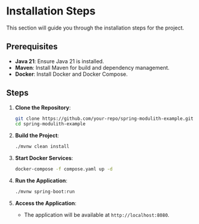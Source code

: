 # Installation Steps

This section will guide you through the installation steps for the project.

## Prerequisites

- **Java 21**: Ensure Java 21 is installed.
- **Maven**: Install Maven for build and dependency management.
- **Docker**: Install Docker and Docker Compose.

## Steps

1. **Clone the Repository**:

   ```bash
   git clone https://github.com/your-repo/spring-modulith-example.git
   cd spring-modulith-example
   ```

2. **Build the Project**:

   ```bash
   ./mvnw clean install
   ```

3. **Start Docker Services**:

   ```bash
   docker-compose -f compose.yaml up -d
   ```

4. **Run the Application**:

   ```bash
   ./mvnw spring-boot:run
   ```

5. **Access the Application**:
   - The application will be available at `http://localhost:8080`.
